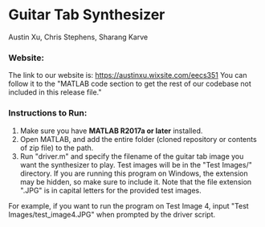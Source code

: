 # Guitar Tab Synthesizer
Austin Xu, Chris Stephens, Sharang Karve

### Website:
The link to our website is: https://austinxu.wixsite.com/eecs351
You can follow it to the "MATLAB code section to get the rest of our codebase not included in this release file."

### Instructions to Run:
1. Make sure you have **MATLAB R2017a or later** installed. 
2. Open MATLAB, and add the entire folder (cloned repository or contents of zip file) to the path.
3. Run "driver.m" and specify the filename of the guitar tab image you want the synthesizer to play. Test images will be in the "Test Images/" directory. If you are running this program on Windows, the extension may be hidden, so make sure to include it. Note that the file extension ".JPG" is in capital letters for the provided test images.

For example, if you want to run the program on Test Image 4, input "Test Images/test_image4.JPG" when prompted by the driver script.

